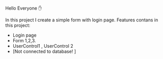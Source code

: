 Hello Everyone ✋

In this project I create a simple form with login page.
Features contans in this project:
* Login page
* Form 1,2,3.
* UserControl1 , UserControl 2
* [Not connected to database! ]
